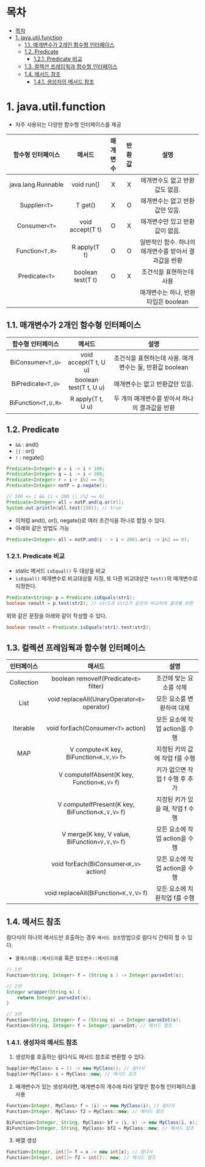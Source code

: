 # 목차
- [목차](#목차)
- [1. java.util.function](#1-javautilfunction)
  - [1.1. 매개변수가 2개인 함수형 인터페이스](#11-매개변수가-2개인-함수형-인터페이스)
  - [1.2. Predicate](#12-predicate)
    - [1.2.1. Predicate 비교](#121-predicate-비교)
  - [1.3. 컬렉션 프레임웍과 함수형 인터페이스](#13-컬렉션-프레임웍과-함수형-인터페이스)
  - [1.4. 메서드 참조](#14-메서드-참조)
    - [1.4.1. 생성자의 메서드 참조](#141-생성자의-메서드-참조)

# 1. java.util.function
- 자주 사용되는 다양한 함수형 인터페이스를 제공

함수형 인터페이스 | 메서드 | 매개변수 | 반환값 | 설명
|:-:|:-:|:-:|:-:|:-:|
java.lang.Runnable|void run()|X|X|매개변수도 없고 반환값도 없음.
Supplier`<T>`|T get()|X|O|매개변수는 없고 반환값만 있음.
Consumer`<T>`|void accept(T t)|O|X|매개변수만 있고 반환값이 없음.
Function`<T,R>`|R apply(T t)|O|O|일반적인 함수. 하나의 매개변수를 받아서 결과값을 반환
Predicate`<T>`|boolean test(T t)|O|X|조건식을 표현하는데 사용
|　|　|　|　|매개변수는 하나, 반환타입은 boolean

## 1.1. 매개변수가 2개인 함수형 인터페이스
함수형 인터페이스 | 메서드 | 설명
|:-:|:-:|:-:|
BiConsumer`<T,U>`|void accept(T t, U u)|조건식을 표현하는데 사용. 매개변수는 둘, 반환값 boolean
BiPredicate`<T,U>`|boolean test(T t, U u)|매개변수는 없고 반환값만 있음.　　　　　　　
BiFunction`<T,U,R>`|R apply(T t, U u)|두 개의 매개변수를 받아서 하나의 결과값을 반환

## 1.2. Predicate
- `&&` : and() 
- `||` : or()
- `!` : negate()

```java
Predicate<Integer> p = i -> i < 100;
Predicate<Integer> q = i -> i < 200;
Predicate<Integer> r = i-> i%2 == 0;
Predicate<Integer> notP = p.negate();

// 100 <= i && (i < 200 || i%2 == 0)
Predicate<Integer> all = notP.and(q.or(r)); 
System.out.println(all.test(150)); // true
```
- 이처럼 and(), or(), negate()로 여러 조건식을 하나로 합칠 수 있다.
- 아래와 같은 방법도 가능
```java
Predicate<Integer> all = notP.and(i - > i < 200).or(i -> i%2 == 0);
```

### 1.2.1. Predicate 비교
- static 메서드 `isEqual()` 두 대상을 비교
- `isEqual()` 매개변수로 비교대상을 지정, 또 다른 비교대상은 `test()`의 매개변수로 지정한다.
```java
Predicate<String> p = Predicate.isEquals(str1);
boolean result = p.test(str2); // str1과 str2가 같은지 비교하여 결과를 반환
```
위와 같은 문장을 아래와 같이 작성할 수 있다.
```java
boolean result = Predicate.isEquals(str1).test(str2);
```

## 1.3. 컬렉션 프레임웍과 함수형 인터페이스
|인터페이스|메서드|설명
|:-:|:-:|:-:|
|Collection|boolean removelf(Predicate`<E>` filter)|조건에 맞는 요소를 삭제
|List|void replaceAll(UnaryOperator`<E>` operator)|모든 요소를 변환하여 대체
|Iterable|void forEach(Consumer`<T>` action)|모든 요소에 작업 action을 수행
|MAP|V compute<K key, BiFunction`<K,V,V>` f>|지정된 키의 값에 작업 f를 수행
|　|V computeIfAbsent(K key, Function`<K,V>` f)|키가 없으면 작업 f 수행 후 추가
|　|V computeIfPresent(K key, BiFunction`<K,V,V>` f)|지정된 키가 있을 때, 작업 f 수행
|　|V merge(K key, V value, BiFunction`<V,V,V>` f)|모든 요소에 작업 action을 수행
|　|void forEach(BiConsumer`<K,V>` action)|모든 요소에 작업 action을 수행
|　|void replaceAll(BiFunction`<K,V,V>` f)|모든 요소에 치환작업 f를 수행

## 1.4. 메서드 참조
람다식이 하나의 메서드만 호출하는 경우 `메서드 참조`방법으로 람다식 간략히 할 수 있다.
- `클래스이름::메서드이름` 혹은 `참조변수::메서드이름`

```java
// 1번
Function<String, Integer> f = (String s ) -> Integer.parseInt(s);

// 2번
Integer wrapper(String s) {
    return Integer.parseInt(s);
}

// 3번
Function<String, Integer> f = (String s) -> Integer.parseInt(s);
Fucntion<String, Integer> f = Integer::parseInt; // 메서드 참조
```

### 1.4.1. 생성자의 메서드 참조
1. 생성자를 호출하는 람다식도 메서드 참조로 변환할 수 있다.
```java
Supplier<MyClass> s = () -> new MyClass(); // 람다식
Supplier<MyClass> s = MyClass::new; // 메서드 참조
```
2. 매개변수가 있는 생성자라면, 매개변수의 개수에 따라 알맞은 함수형 인터페이스를 사용
```java
Function<Integer, MyClass> f = (i) -> new MyClass(i); // 람다식
Function<Integer, MyClass> f2 = MyClass::new; // 메서드 참조

BiFunction<Integer, String, MyClass> bf = (i, s) -> new MyClass(i, s);
BiFunction<Integer, String, MyClass> bf2 = MyClass::new; // 메서드 참조
```

3. 배열 생성
```java
Function<Integer, int[]> f = x -> new int[x]; // 람다식
Function<Integer, int[]> f2 = int[]:: new; // 메서드 참조
```